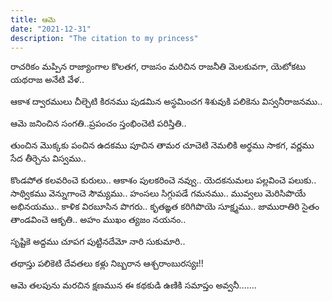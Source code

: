 ```yaml
---
title: ఆమె
date: "2021-12-31"
description: "The citation to my princess"
---
```


రాచరికం మప్పిన రాజ్యాంగాల కొలతగ,
రాజసం మరిచిన రాజనీతి మెలకువగా,
యెటోకటు యథరాజ అనేటి వేళ..

ఆకాశ ద్వారములు చీల్చెటి కిరనము పుడమిన అస్థమించగ శిశువుకి పలికెను విస్వనీరాజనము..

ఆమె జనించిన సంగతి..ప్రపంచం స్తంభించెటి పరిస్తితి..

తుంచిన మొక్కకు పంచిన ఉదకము పూచిన తామర చూచెటి నెమలికి అర్థము సాకగ, వర్ణము సేద తీర్చెను విస్వము..

కొండపోత కలవరించె కురులు..
ఆకాశం పులకరించె నవ్వు..
యెదకనుమలు పల్లవించె పలుకు..
సాథ్వికము వెన్నుగాంచె సౌమ్యము..
హంసలు సిగ్గుపడే గమనము..
మువ్వలు మెరిసిపొయే అభినయము..
కాళిక విరబూసిన పొగరు..
కృతఙ్ఞత కరిగిపొయె సూక్ష్మము..
జామురాతిరి సైతం తాండవించె ఆకృతి..
అహం ముఖం త్యజం నయనం..

సృష్టికె అద్దము చూపగ పుట్టినదేమో నారి సుకుమారి..

తథాస్తు పలికెటి దేవతలు కళ్లు నిబ్బరాన ఆశ్చరాంబురస్యః!!

ఆమె తలపును మరచిన క్షణమున ఈ కథకుడి ఉణికి సమాప్తం అవ్వనీ.......
